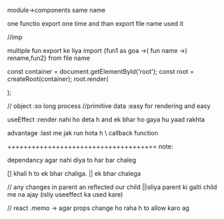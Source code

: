 module->components same name 

one functio export one time and than export file name used it

//imp

multiple fun export ke liya 
import {fun1 as goa ->( fun name ->) rename,fun2} from file name






const container = document.getElementById('root');
const root = createRoot(container);
root.render(<Main />);



// object :so long process 
//primitive data :easy for rendering and easy


useEffect :render nahi ho deta h and ek bhar ho gaya hu yaad rakhta

advantage :last me jak run hota h  \\ callback function 


+++++++++++++++++++++++++++++++++++==
note:

 dependancy agar nahi diya to har bar chaleg

[] khali h to ek bhar chaliga.  || ek bhar chalega

// any changes in parent an reflected our child   ||isliya parent ki galti child me na ajay (isliy useeffect ka used kare)

// react .memo -> agar props change ho raha h to allow karo ag